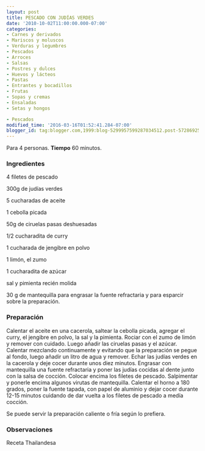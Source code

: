 ```yaml
---
layout: post
title: PESCADO CON JUDÍAS VERDES
date: '2010-10-02T11:00:00.000-07:00'
categories:
- Carnes y derivados
- Mariscos y moluscos
- Verduras y legumbres
- Pescados
- Arroces
- Salsas
- Postres y dulces
- Huevos y lácteos
- Pastas
- Entrantes y bocadillos
- Frutas
- Sopas y cremas
- Ensaladas
- Setas y hongos

- Pescados
modified_time: '2016-03-16T01:52:41.284-07:00'
blogger_id: tag:blogger.com,1999:blog-5299957599287034512.post-5728692514432106536
---
```


Para 4 personas.
<b>Tiempo</b> 60 minutos.

<h3>Ingredientes</h3>

4 filetes de pescado

300g de judías verdes

5 cucharadas de aceite

1 cebolla picada

50g de ciruelas pasas deshuesadas

1/2 cucharadita de curry

1 cucharada de jengibre en polvo

1 limón, el zumo

1 cucharadita de azúcar

sal y pimienta recién molida

30 g de mantequilla para engrasar la fuente refractaria y para esparcir sobre la preparación.

<h3>Preparación</h3>

Calentar el aceite en una cacerola, saltear la cebolla picada, agregar el curry, el jengibre en polvo, la sal y la pimienta. Rociar con el zumo de limón y remover con cuidado. Luego añadir las ciruelas pasas y el azúcar. Calentar mezclando continuamente y evitando que la preparación se pegue al fondo, luego añadir un litro de agua y remover. Echar las judías verdes en la cacerola y deje cocer durante unos diez minutos. Engrasar con mantequilla una fuente refractaria y poner las judías cocidas al dente junto con la salsa de cocción. Colocar encima los filetes de pescado. Salpimentar y ponerle encima algunos virutas de mantequilla. Calentar el horno a 180 grados, poner la fuente tapada, con papel de aluminio y dejar cocer durante 12-15 minutos cuidando de dar vuelta a los filetes de pescado a medía cocción.

Se puede servir la preparación caliente o fría según lo prefiera.

<h3>Observaciones</h3>

Receta Thailandesa

